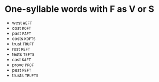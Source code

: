 # One-syllable words with F as V or S

* west `WEFT`
* cost `KOFT`
* past `PAFT`
* costs `KOFTS`
* trust `TRUFT`
* rest `REFT`
* tests `TEFTS`
* cast `KAFT`
* prove `PROF`
* pest `PEFT`
* trusts `TRUFTS`
